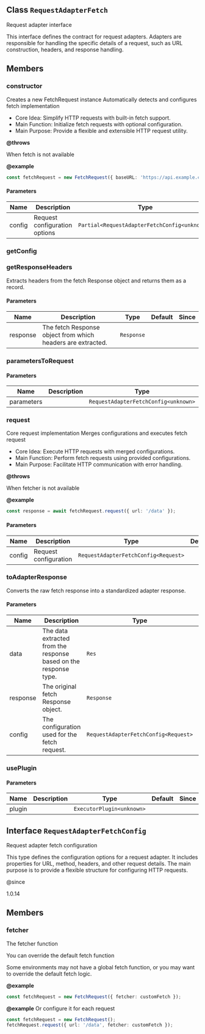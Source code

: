 ## Class `RequestAdapterFetch`
Request adapter interface

This interface defines the contract for request adapters.
Adapters are responsible for handling the specific details of a request,
such as URL construction, headers, and response handling.


## Members

### constructor
Creates a new FetchRequest instance
Automatically detects and configures fetch implementation

- Core Idea: Simplify HTTP requests with built-in fetch support.
- Main Function: Initialize fetch requests with optional configuration.
- Main Purpose: Provide a flexible and extensible HTTP request utility.

**@throws** 

When fetch is not available

**@example** 

```typescript
const fetchRequest = new FetchRequest({ baseURL: 'https://api.example.com' });
```


#### Parameters
| Name | Description | Type | Default | Since |
|------|------|---------|-------|------------|
|  config  | Request configuration options | `Partial<RequestAdapterFetchConfig<unknown>>` | {} |  |


### getConfig




### getResponseHeaders
Extracts headers from the fetch Response object and returns them as a record.


#### Parameters
| Name | Description | Type | Default | Since |
|------|------|---------|-------|------------|
|  response  | The fetch Response object from which headers are extracted. | `Response` |  |  |


### parametersToRequest


#### Parameters
| Name | Description | Type | Default | Since |
|------|------|---------|-------|------------|
|  parameters  |  | `RequestAdapterFetchConfig<unknown>` |  |  |


### request
Core request implementation
Merges configurations and executes fetch request

- Core Idea: Execute HTTP requests with merged configurations.
- Main Function: Perform fetch requests using provided configurations.
- Main Purpose: Facilitate HTTP communication with error handling.

**@throws** 

When fetcher is not available

**@example** 

```typescript
const response = await fetchRequest.request({ url: '/data' });
```


#### Parameters
| Name | Description | Type | Default | Since |
|------|------|---------|-------|------------|
|  config  | Request configuration | `RequestAdapterFetchConfig<Request>` |  |  |


### toAdapterResponse
Converts the raw fetch response into a standardized adapter response.


#### Parameters
| Name | Description | Type | Default | Since |
|------|------|---------|-------|------------|
|  data  | The data extracted from the response based on the response type. | `Res` |  |  |
|  response  | The original fetch Response object. | `Response` |  |  |
|  config  | The configuration used for the fetch request. | `RequestAdapterFetchConfig<Request>` |  |  |


### usePlugin


#### Parameters
| Name | Description | Type | Default | Since |
|------|------|---------|-------|------------|
|  plugin  |  | `ExecutorPlugin<unknown>` |  |  |


## Interface `RequestAdapterFetchConfig`
Request adapter fetch configuration

This type defines the configuration options for a request adapter.
It includes properties for URL, method, headers, and other request details.
The main purpose is to provide a flexible structure for configuring HTTP requests.

@since 

1.0.14


## Members

### fetcher
The fetcher function

You can override the default fetch function

Some environments may not have a global fetch function, or you may want to override the default fetch logic.

**@example** 

```typescript
const fetchRequest = new FetchRequest({ fetcher: customFetch });
```

**@example** Or configure it for each request

```typescript
const fetchRequest = new FetchRequest();
fetchRequest.request({ url: '/data', fetcher: customFetch });
```



